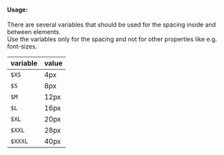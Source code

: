 #### Usage:
There are several variables that should be used for the spacing inside and between elements.  
Use the variables only for the spacing and not for other properties like e.g. font-sizes.  

<table class="docs-table">
    <thead>
    <tr>
        <th>variable</th>
        <th>value</th>
    </tr>
    </thead>
    <tbody>
    <tr>
        <td><code>$XS</code></td>
        <td>4px</td>
    </tr>
    <tr>
        <td><code>$S</code></td>
        <td>8px</td>
    </tr>
    <tr>
        <td><code>$M</code></td>
        <td>12px</td>
    </tr>
    <tr>
        <td><code>$L</code></td>
        <td>16px</td>
    </tr>
    <tr>
        <td><code>$XL</code></td>
        <td>20px</td>
    </tr>
    <tr>
        <td><code>$XXL</code></td>
        <td>28px</td>
    </tr>
    <tr>
        <td><code>$XXXL</code></td>
        <td>40px</td>
    </tr>
    </tbody>
</table>

